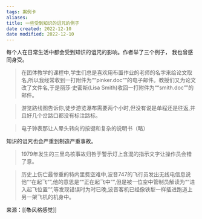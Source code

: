 ```yaml
---
tags: 案例卡
aliases: 
title: 一些受到知识的诅咒的例子
date created: 2022-12-10
date modified: 2022-12-10
---
```


每个人在日常生活中都会受到知识的诅咒的影响。作者举了三个例子， 我也曾感同身受。

 > 在团体教学的课程中,学生们总是喜欢用布置作业的老师的名字来给论文取名,所以我经常收到一打附件为““pinker.doc””的电子邮件。教授们又为论文改了文件名,于是丽莎·史密斯(Lisa Smith)收回一打附件为““smith.doc””的邮件。
 
 > 游览路线图告诉你,徒步游览瀑布需要两个小时,但没有说是单程还是往返,并且好几个岔路口都没有标注路标。
 
 > 电子钟表那让人晕头转向的按键和复杂的说明书（略）
 
知识的诅咒也会严重到制造严重事故。
> 1979年发生的三里岛核事故归咎于警示灯上含混的指示文字让操作员会错了意。

>  历史上伤亡最惨重的特内里费空难中,波音747的飞行员发出无线电信息说他““在起飞””,他的意思是““正在起飞中””,但是被一位空中管制员解读为““进入起飞位置””,等发现错误时为时已晚,波音客机已经像铁犁一样插进跑道上另一架飞机的机身中。


来源：[[📚风格感觉]]
